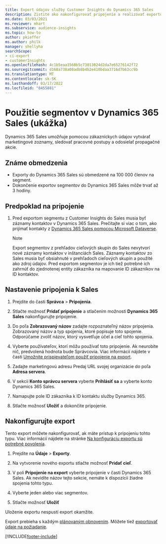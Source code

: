 ```yaml
---
title: Export údajov služby Customer Insights do Dynamics 365 Sales
description: Zistite ako nakonfigurovať pripojenie a realizovať exportovanie do Dynamics 365 Sales.
ms.date: 03/03/2021
ms.reviewer: mhart
ms.subservice: audience-insights
ms.topic: how-to
author: pkieffer
ms.author: philk
manager: shellyha
searchScope:
- ci-export
- customerInsights
ms.openlocfilehash: 4c1b5eaa3568b5c73013024d2da7e65276142f72
ms.sourcegitcommit: d168a738a08adb8b4b2e410bdaa3716d7b63cc9b
ms.translationtype: MT
ms.contentlocale: sk-SK
ms.lasthandoff: 03/17/2022
ms.locfileid: "8455881"
---
```

# <a name="use-segments-in-dynamics-365-sales-preview"></a>Použitie segmentov v Dynamics 365 Sales (ukážka)



Dynamics 365 Sales umožňuje pomocou zákazníckych údajov vytvárať marketingové zoznamy, sledovať pracovné postupy a odosielať propagačné akcie.

## <a name="known-limitations"></a>Známe obmedzenia

- Exporty do Dynamics 365 Sales sú obmedzené na 100 000 členov na segment.
- Dokončenie exportov segmentov do Dynamics 365 Sales môže trvať až 3 hodiny. 

## <a name="prerequisite-for-connection"></a>Predpoklad na pripojenie

1. Pred exportom segmentu z Customer Insights do Sales musia byť záznamy kontaktov v Dynamics 365 Sales. Prečítajte si viac o tom, ako prijímať kontakty z [Dynamics 365 Sales pomocou Microsoft Dataverse](connect-dataverse-managed-lake.md).

   > [!NOTE]
   > Export segmentov z prehľadov cieľových skupín do Sales nevytvorí nové záznamy kontaktov v inštanciách Sales. Záznamy kontaktov zo Sales musia byť obsiahnuté v prehľadoch cieľových skupín a použité ako zdroj údajov. Pred exportom segmentov je ich tiež potrebné ich zahrnúť do zjednotenej entity zákazníka na mapovanie ID zákazníkov na ID kontaktov.

## <a name="set-up-the-connection-to-sales"></a>Nastavenie pripojenia k Sales

1. Prejdite do časti **Správca** > **Pripojenia**.

1. Stlačte možnosť **Pridať pripojenie** a stlačením možnosti **Dynamics 365 Sales** nakonfigurujte pripojenie.

1. Do poľa **Zobrazovaný názov** zadajte rozpoznateľný názov pripojenia. Zobrazovaný názov a typ spojenia, ktoré popisuje toto spojenie. Odporúčame zvoliť názov, ktorý vysvetľuje účel a cieľ tohto spojenia.

1. Vyberte používateľov, ktorí môžu používať toto pripojenie. Ak neurobíte nič, predvolená hodnota bude Správcovia. Viac informácií nájdete v časti [Umožnite prispievateľom použiť pripojenie na export](connections.md#allow-contributors-to-use-a-connection-for-exports).

1. Zadajte marketingovú adresu Predaj URL svojej organizácie do poľa **Adresa servera**.

1. V sekcii **Konto správcu servera** vyberte **Prihlásiť sa** a vyberte konto Dynamics 365 Sales.

1. Namapujte pole ID zákazníka k ID kontaktu služby Dynamics 365.

1. Stlačte možnosť **Uložiť** a dokončite pripojenie. 

## <a name="configure-an-export"></a>Nakonfigurujte export

Tento export môžete nakonfigurovať, ak máte prístup k pripojeniu tohto typu. Viac informácií nájdete na stránke [Na konfiguráciu exportu sú potrebné povolenia](export-destinations.md#set-up-a-new-export).

1. Prejdite na **Údaje** > **Exporty**.

1. Na vytvorenie nového exportu stlačte možnosť **Pridať cieľ**.

1. V poli **Pripojenie na export** vyberte pripojenie v časti Dynamics 365 Sales. Ak nevidíte názov tejto sekcie, nemáte k dispozícii žiadne spojenia tohto typu.

1. Vyberte jeden alebo viac segmentov.

1. Stlačte možnosť **Uložiť**

Uloženie exportu nespustí export okamžite.

Export prebieha s každým [plánovaným obnovením](system.md#schedule-tab). Môžete tiež [exportovať údaje na požiadanie](export-destinations.md#run-exports-on-demand). 

[!INCLUDE[footer-include](../includes/footer-banner.md)]

